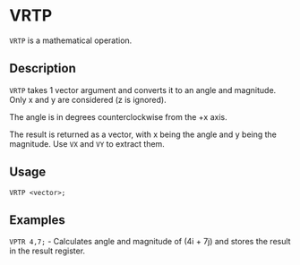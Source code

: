 # VRTP

`VRTP` is a mathematical operation.

## Description

`VRTP` takes 1 vector argument and converts it to an angle and magnitude.
Only x and y are considered (z is ignored).

The angle is in degrees counterclockwise from the +x axis.

The result is returned as a vector, with x being the angle and y being the magnitude.
Use `VX` and `VY` to extract them.

## Usage

`VRTP <vector>;`

## Examples

`VPTR 4,7;` - Calculates angle and magnitude of (4i + 7j) and stores the result in the result register.
